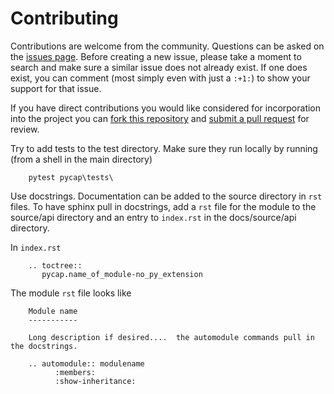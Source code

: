 Contributing
============

Contributions are welcome from the community. Questions can be asked on the
[issues page][1]. Before creating a new issue, please take a moment to search
and make sure a similar issue does not already exist. If one does exist, you
can comment (most simply even with just a `:+1:`) to show your support for that
issue.

If you have direct contributions you would like considered for incorporation
into the project you can [fork this repository][2] and
[submit a pull request][3] for review. 

[1]: https://github.com/DOI-USGS/pycap
[2]: https://help.github.com/articles/fork-a-repo/
[3]: https://help.github.com/articles/about-pull-requests/


Try to add tests to the test directory.  Make sure they
run locally by running (from a shell in the main directory)

~~~
    pytest pycap\tests\
~~~


Use docstrings.  Documentation can be added to the
source directory in `rst` files.  To have sphinx
pull in docstrings, add a `rst` file for the
module to the source/api directory 
and an entry to `index.rst` in 
the docs/source/api directory.

In `index.rst`

~~~
    .. toctree::
       pycap.name_of_module-no_py_extension
~~~


The module `rst` file looks like

~~~
    Module name
    -----------

    Long description if desired....  the automodule commands pull in the docstrings.

    .. automodule:: modulename
          :members:
          :show-inheritance:
~~~
